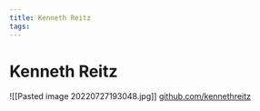 ```yaml
---
title: Kenneth Reitz
tags:
---
```


# Kenneth Reitz
![[Pasted image 20220727193048.jpg]]
[github.com/kennethreitz](https://github.com/kennethreitz)
